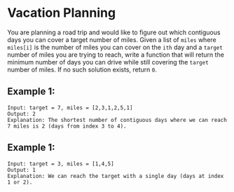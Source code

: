 # Vacation Planning

You are planning a road trip and would like to figure out which contiguous days you can cover a target number of miles. Given a list of `miles` where `miles[i]` is the number of miles you can cover on the `ith` day and a `target` number of miles you are trying to reach, write a function that will return the minimum number of days you can drive while still covering the `target` number of miles. If no such solution exists, return `0`.

## **Example 1:**
```
Input: target = 7, miles = [2,3,1,2,5,1]
Output: 2
Explanation: The shortest number of contiguous days where we can reach 7 miles is 2 (days from index 3 to 4).
```

## **Example 1:**
```
Input: target = 3, miles = [1,4,5]
Output: 1
Explanation: We can reach the target with a single day (days at index 1 or 2).
```